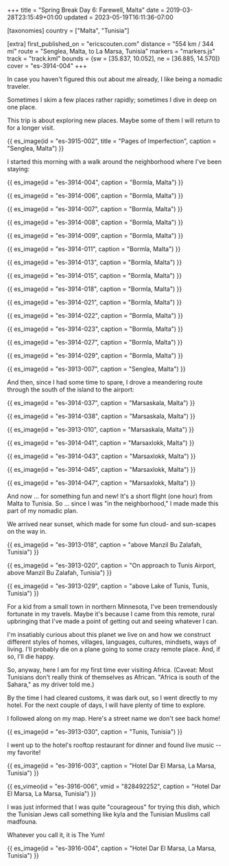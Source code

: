 +++
title = "Spring Break Day 6: Farewell, Malta"
date = 2019-03-28T23:15:49+01:00
updated = 2023-05-19T16:11:36-07:00

[taxonomies]
country = ["Malta", "Tunisia"]

[extra]
first_published_on = "ericscouten.com"
distance = "554 km / 344 mi"
route = "Senglea, Malta, to La Marsa, Tunisia"
markers = "markers.js"
track = "track.kml"
bounds = {sw = [35.837, 10.052], ne = [36.885, 14.570]}
cover = "es-3914-004"
+++

In case you haven't figured this out about me already, I like being a nomadic traveler.

<!-- more -->

Sometimes I skim a few places rather rapidly; sometimes I dive in deep on one place.

This trip is about exploring new places. Maybe some of them I will return to for a longer visit.

{{ es_image(id = "es-3915-002", title = "Pages of Imperfection", caption = "Senglea, Malta") }}

I started this morning with a walk around the neighborhood where I've been staying:

{{ es_image(id = "es-3914-004", caption = "Bormla, Malta") }}

{{ es_image(id = "es-3914-006", caption = "Bormla, Malta") }}

{{ es_image(id = "es-3914-007", caption = "Bormla, Malta") }}

{{ es_image(id = "es-3914-008", caption = "Bormla, Malta") }}

{{ es_image(id = "es-3914-009", caption = "Bormla, Malta") }}

{{ es_image(id = "es-3914-011", caption = "Bormla, Malta") }}

{{ es_image(id = "es-3914-013", caption = "Bormla, Malta") }}

{{ es_image(id = "es-3914-015", caption = "Bormla, Malta") }}

{{ es_image(id = "es-3914-018", caption = "Bormla, Malta") }}

{{ es_image(id = "es-3914-021", caption = "Bormla, Malta") }}

{{ es_image(id = "es-3914-022", caption = "Bormla, Malta") }}

{{ es_image(id = "es-3914-023", caption = "Bormla, Malta") }}

{{ es_image(id = "es-3914-027", caption = "Bormla, Malta") }}

{{ es_image(id = "es-3914-029", caption = "Bormla, Malta") }}

{{ es_image(id = "es-3913-007", caption = "Senglea, Malta") }}

And then, since I had some time to spare, I drove a meandering route through the south of the island to the airport:

{{ es_image(id = "es-3914-037", caption = "Marsaskala, Malta") }}

{{ es_image(id = "es-3914-038", caption = "Marsaskala, Malta") }}

{{ es_image(id = "es-3913-010", caption = "Marsaskala, Malta") }}

{{ es_image(id = "es-3914-041", caption = "Marsaxlokk, Malta") }}

{{ es_image(id = "es-3914-043", caption = "Marsaxlokk, Malta") }}

{{ es_image(id = "es-3914-045", caption = "Marsaxlokk, Malta") }}

{{ es_image(id = "es-3914-047", caption = "Marsaxlokk, Malta") }}

And now ... for something fun and new! It's a short flight (one hour) from Malta to Tunisia. So ... since I was "in the neighborhood," I made made this part of my nomadic plan.

We arrived near sunset, which made for some fun cloud- and sun-scapes on the way in.

{{ es_image(id = "es-3913-018", caption = "above Manzil Bu Zalafah, Tunisia") }}

{{ es_image(id = "es-3913-020", caption = "On approach to Tunis Airport, above Manzil Bu Zalafah, Tunisia") }}

{{ es_image(id = "es-3913-029", caption = "above Lake of Tunis, Tunis, Tunisia") }}

For a kid from a small town in northern Minnesota, I've been tremendously fortunate in my travels. Maybe it's because I came from this remote, rural upbringing that I've made a point of getting out and seeing whatever I can.

I'm insatiably curious about this planet we live on and how we construct different styles of homes, villages, languages, cultures, mindsets, ways of living. I'll probably die on a plane going to some crazy remote place. And, if so, I'll die happy.

So, anyway, here I am for my first time ever visiting Africa. (Caveat: Most Tunisians don't really think of themselves as African. "Africa is south of the Sahara," as my driver told me.)

By the time I had cleared customs, it was dark out, so I went directly to my hotel. For the next couple of days, I will have plenty of time to explore.

I followed along on my map. Here's a street name we don't see back home!

{{ es_image(id = "es-3913-030", caption = "Tunis, Tunisia") }}

I went up to the hotel's rooftop restaurant for dinner and found live music -- my favorite!

{{ es_image(id = "es-3916-003", caption = "Hotel Dar El Marsa, La Marsa, Tunisia") }}

{{ es_vimeo(id = "es-3916-006", vmid = "828492252", caption = "Hotel Dar El Marsa, La Marsa, Tunisia") }}

I was just informed that I was quite "courageous" for trying this dish, which the Tunisian Jews call something like kyla and the Tunisian Muslims call madfouna.

Whatever you call it, it is The Yum!

{{ es_image(id = "es-3916-004", caption = "Hotel Dar El Marsa, La Marsa, Tunisia") }}
